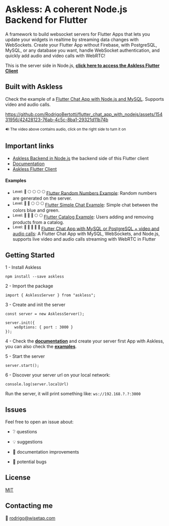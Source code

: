 # Askless: **A coherent Node.js Backend for Flutter**

A framework to build websocket servers for Flutter Apps that lets you update your widgets in realtime by streaming data changes with WebSockets. Create your Flutter App without Firebase, with PostgreSQL, MySQL, or any database you want, handle WebSocket authentication, and quickly add audio and video calls with WebRTC!

This is the server side in Node.js,
**[click here to access the Askless Flutter Client](https://github.com/RodrigoBertotti/askless-flutter-client)**

## Built with Askless

Check the example of a [Flutter Chat App with Node.js and MySQL](https://github.com/RodrigoBertotti/flutter_chat_app_with_nodejs). Supports video and audio calls.

https://github.com/RodrigoBertotti/flutter_chat_app_with_nodejs/assets/15431956/42428123-76ab-4c5c-8ba1-29321d11b74b

<sup> 🔊 The video above contains audio, click on the right side to turn it on</sup>

## Important links
*  [Askless Backend in Node.js](https://github.com/RodrigoBertotti/askless) the backend side of this Flutter client
*  [Documentation](documentation.md)
*  [Askless Flutter Client](https://github.com/RodrigoBertotti/askless-flutter-client)

#### Examples
* <sup>Level: :red_circle: :white_circle: :white_circle: :white_circle: :white_circle: </sup> [Flutter Random Numbers Example](example/chat): Random numbers are generated on the server.
* <sup>Level: :red_circle: :red_circle: :white_circle: :white_circle: :white_circle: </sup> [Flutter Simple Chat Example](example/chat): Simple chat between the colors blue and green.    
* <sup>Level: :red_circle: :red_circle: :red_circle: :white_circle: :white_circle: </sup> [Flutter Catalog Example](example/catalog): Users adding and removing products from a catalog.
* <sup>Level: :red_circle: :red_circle: :red_circle: :red_circle: :red_circle: </sup> [Flutter Chat App with MySQL or PostgreSQL + video and audio calls](https://github.com/RodrigoBertotti/flutter_chat_app_with_nodejs): A Flutter Chat App with MySQL, WebSockets, and Node.js, supports live video and audio calls streaming with WebRTC in Flutter

## Getting Started

1 - Install Askless

    npm install --save askless 

2 - Import the package

    import { AsklessServer } from "askless";

3 - Create and init the server

    const server = new AsklessServer();

    server.init({
        wsOptions: { port : 3000 }
    });

4 - Check the **[documentation](documentation.md)** and create your server first App with Askless, you can also check the **[examples](#important-links)**.

5 - Start the server

    server.start();

6 - Discover your server url on your local network:
    
    console.log(server.localUrl) 
    
Run the server, it will print something like: `ws://192.168.?.?:3000`

## Issues

Feel free to open an issue about:

- :grey_question: questions

- :bulb: suggestions

- :page_facing_up: documentation improvements

- :ant: potential bugs

## License

[MIT](LICENSE)

## Contacting me

📧 rodrigo@wisetap.com

